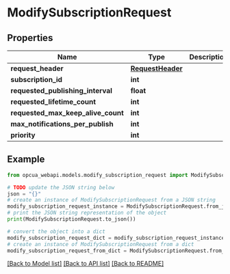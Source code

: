 # ModifySubscriptionRequest


## Properties

Name | Type | Description | Notes
------------ | ------------- | ------------- | -------------
**request_header** | [**RequestHeader**](RequestHeader.md) |  | [optional] 
**subscription_id** | **int** |  | [optional] 
**requested_publishing_interval** | **float** |  | [optional] 
**requested_lifetime_count** | **int** |  | [optional] 
**requested_max_keep_alive_count** | **int** |  | [optional] 
**max_notifications_per_publish** | **int** |  | [optional] 
**priority** | **int** |  | [optional] 

## Example

```python
from opcua_webapi.models.modify_subscription_request import ModifySubscriptionRequest

# TODO update the JSON string below
json = "{}"
# create an instance of ModifySubscriptionRequest from a JSON string
modify_subscription_request_instance = ModifySubscriptionRequest.from_json(json)
# print the JSON string representation of the object
print(ModifySubscriptionRequest.to_json())

# convert the object into a dict
modify_subscription_request_dict = modify_subscription_request_instance.to_dict()
# create an instance of ModifySubscriptionRequest from a dict
modify_subscription_request_from_dict = ModifySubscriptionRequest.from_dict(modify_subscription_request_dict)
```
[[Back to Model list]](../README.md#documentation-for-models) [[Back to API list]](../README.md#documentation-for-api-endpoints) [[Back to README]](../README.md)


